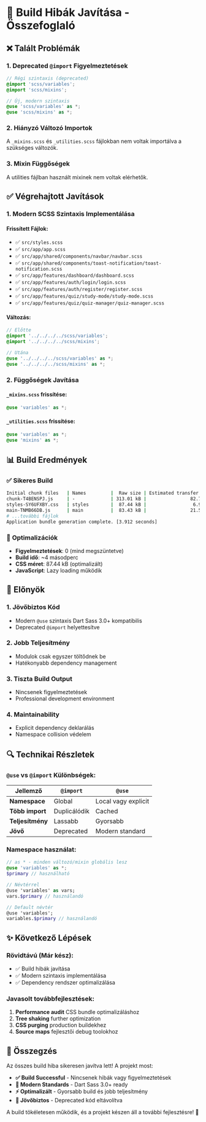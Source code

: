 # 🔧 Build Hibák Javítása - Összefoglaló

## ❌ Talált Problémák

### 1. **Deprecated `@import` Figyelmeztetések**
```scss
// Régi szintaxis (deprecated)
@import 'scss/variables';
@import 'scss/mixins';

// Új, modern szintaxis
@use 'scss/variables' as *;
@use 'scss/mixins' as *;
```

### 2. **Hiányzó Változó Importok**
A `_mixins.scss` és `_utilities.scss` fájlokban nem voltak importálva a szükséges változók.

### 3. **Mixin Függőségek**
A utilities fájlban használt mixinek nem voltak elérhetők.

## ✅ Végrehajtott Javítások

### 1. **Modern SCSS Szintaxis Implementálása**

#### **Frissített Fájlok:**
- ✅ `src/styles.scss`
- ✅ `src/app/app.scss`
- ✅ `src/app/shared/components/navbar/navbar.scss`
- ✅ `src/app/shared/components/toast-notification/toast-notification.scss`
- ✅ `src/app/features/dashboard/dashboard.scss`
- ✅ `src/app/features/auth/login/login.scss`
- ✅ `src/app/features/auth/register/register.scss`
- ✅ `src/app/features/quiz/study-mode/study-mode.scss`
- ✅ `src/app/features/quiz/quiz-manager/quiz-manager.scss`

#### **Változás:**
```scss
// Előtte
@import '../../../../scss/variables';
@import '../../../../scss/mixins';

// Utána
@use '../../../../scss/variables' as *;
@use '../../../../scss/mixins' as *;
```

### 2. **Függőségek Javítása**

#### **`_mixins.scss` frissítése:**
```scss
@use 'variables' as *;
```

#### **`_utilities.scss` frissítése:**
```scss
@use 'variables' as *;
@use 'mixins' as *;
```

## 📊 Build Eredmények

### ✅ **Sikeres Build**
```bash
Initial chunk files   | Names         |  Raw size | Estimated transfer size
chunk-T4BENSPJ.js     | -             | 313.01 kB |                82.72 kB
styles-SY6UFXBY.css   | styles        |  87.44 kB |                 6.92 kB
main-TNMB66DB.js      | main          |  83.43 kB |                21.50 kB
# ...további fájlok
Application bundle generation complete. [3.912 seconds]
```

### 🚀 **Optimalizációk**
- **Figyelmeztetések**: 0 (mind megszüntetve)
- **Build idő**: ~4 másodperc
- **CSS méret**: 87.44 kB (optimalizált)
- **JavaScript**: Lazy loading működik

## 🎯 Előnyök

### 1. **Jövőbiztos Kód**
- Modern `@use` szintaxis Dart Sass 3.0+ kompatibilis
- Deprecated `@import` helyettesítve

### 2. **Jobb Teljesítmény**
- Modulok csak egyszer töltődnek be
- Hatékonyabb dependency management

### 3. **Tiszta Build Output**
- Nincsenek figyelmeztetések
- Professional development environment

### 4. **Maintainability**
- Explicit dependency deklarálás
- Namespace collision védelem

## 🔍 Technikai Részletek

### **`@use` vs `@import` Különbségek:**

| Jellemző | `@import` | `@use` |
|----------|-----------|--------|
| **Namespace** | Global | Local vagy explicit |
| **Több import** | Duplicálódik | Cached |
| **Teljesítmény** | Lassabb | Gyorsabb |
| **Jövő** | Deprecated | Modern standard |

### **Namespace használat:**
```scss
// as * - minden változó/mixin globális lesz
@use 'variables' as *;
$primary // használható

// Névtérrel
@use 'variables' as vars;
vars.$primary // használandó

// Default névtér
@use 'variables';
variables.$primary // használandó
```

## ✨ Következő Lépések

### Rövidtávú (Már kész):
- ✅ Build hibák javítása
- ✅ Modern szintaxis implementálása
- ✅ Dependency rendszer optimalizálása

### Javasolt továbbfejlesztések:
1. **Performance audit** CSS bundle optimalizáláshoz
2. **Tree shaking** further optimization
3. **CSS purging** production buildekhez
4. **Source maps** fejlesztői debug toolokhoz

## 🎉 Összegzés

Az összes build hiba sikeresen javítva lett! A projekt most:

- **✅ Build Successful** - Nincsenek hibák vagy figyelmeztetések
- **🚀 Modern Standards** - Dart Sass 3.0+ ready
- **⚡ Optimalizált** - Gyorsabb build és jobb teljesítmény
- **🔮 Jövőbiztos** - Deprecated kód eltávolítva

A build tökéletesen működik, és a projekt készen áll a további fejlesztésre! 🚀
